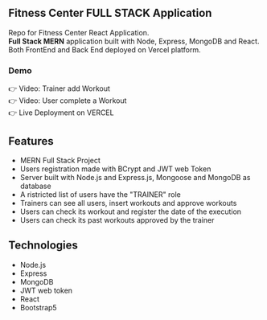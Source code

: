## Fitness Center FULL STACK Application
Repo for Fitness Center React Application.\
**Full Stack MERN** application built with Node, Express, MongoDB and React.\
Both FrontEnd and Back End deployed on Vercel platform.

 ### Demo
 👉 Video: Trainer add Workout\
 👉 Video: User complete a Workout\
 👉 Live Deployment on VERCEL

## Features
* MERN Full Stack Project
* Users registration made with BCrypt and JWT web Token
* Server built with Node.js and Express.js, Mongoose and MongoDB as database
* A ristricted list of users have the "TRAINER" role
* Trainers can see all users, insert workouts and approve workouts
* Users can check its workout and register the date of the execution
* Users can check its past workouts approved by the trainer
## Technologies
* Node.js
* Express
* MongoDB
* JWT web token
* React
* Bootstrap5
